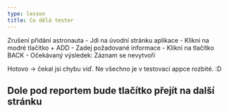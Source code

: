 ```yaml
---
type: lesson
title: Co dělá tester
---
```


Zrušení přidání astronauta
    - Jdi na úvodní stránku aplikace
    - Klikni na modré tlačítko + ADD
    - Zadej požadované informace
    - Klikni na tlačítko BACK
    - Očekávaný výsledek: Záznam se nevytvoří

Hotovo → čekal jsi chybu viď. Ne všechno je v testovací appce rozbité. :D

## Dole pod reportem bude tlačítko přejít na další stránku